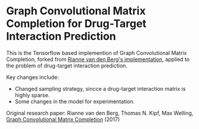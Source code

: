 # Graph Convolutional Matrix Completion for Drug-Target Interaction Prediction

This is the Tensorflow based implemention of Graph Convolutional Matrix Completion, forked from [Rianne van den Berg's implementation](https://github.com/riannevdberg/gc-mc), applied to the problem of drug-target interaction prediction.

Key changes include:
- Changed sampling strategy, sincce a drug-target interaction matrix is highly sparse.
- Some changes in the model for experimentation.

Original research paper:
Rianne van den Berg, Thomas N. Kipf, Max Welling, [Graph Convolutional Matrix Completion](https://arxiv.org/abs/1706.02263) (2017)
